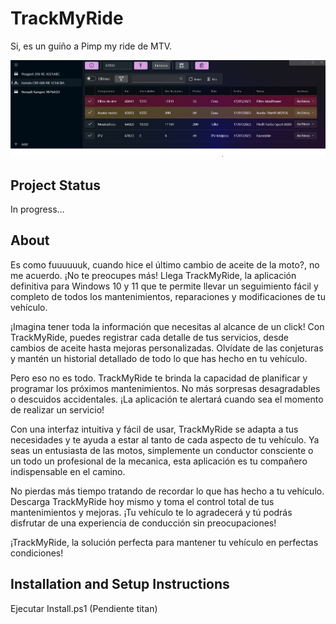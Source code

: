 # TrackMyRide
Si, es un guiño a Pimp my ride de MTV.

![alt text](https://github.com/idgu-dev/Gestor-vehiculos/blob/master/Demo/main.png)

## Project Status

In progress...

## About

Es como fuuuuuuk, cuando hice el último cambio de aceite de la moto?, no me acuerdo. ¡No te preocupes más! Llega TrackMyRide, la aplicación definitiva para Windows 10 y 11 que te permite llevar un seguimiento fácil y completo de todos los mantenimientos, reparaciones y modificaciones de tu vehículo.

¡Imagina tener toda la información que necesitas al alcance de un click! Con TrackMyRide, puedes registrar cada detalle de tus servicios, desde cambios de aceite hasta mejoras personalizadas. Olvídate de las conjeturas y mantén un historial detallado de todo lo que has hecho en tu vehículo.

Pero eso no es todo. TrackMyRide te brinda la capacidad de planificar y programar los próximos mantenimientos. No más sorpresas desagradables o descuidos accidentales. ¡La  aplicación te alertará cuando sea el momento de realizar un servicio!

Con una interfaz intuitiva y fácil de usar, TrackMyRide se adapta a tus necesidades y te ayuda a estar al tanto de cada aspecto de tu vehículo. Ya seas un entusiasta de las motos, simplemente un conductor consciente o un todo un profesional de la mecanica, esta aplicación es tu compañero indispensable en el camino.

No pierdas más tiempo tratando de recordar lo que has hecho a tu vehículo. Descarga TrackMyRide hoy mismo y toma el control total de tus mantenimientos y mejoras. ¡Tu vehículo te lo agradecerá y tú podrás disfrutar de una experiencia de conducción sin preocupaciones!

¡TrackMyRide, la solución perfecta para mantener tu vehículo en perfectas condiciones!

## Installation and Setup Instructions

Ejecutar Install.ps1 (Pendiente titan)
